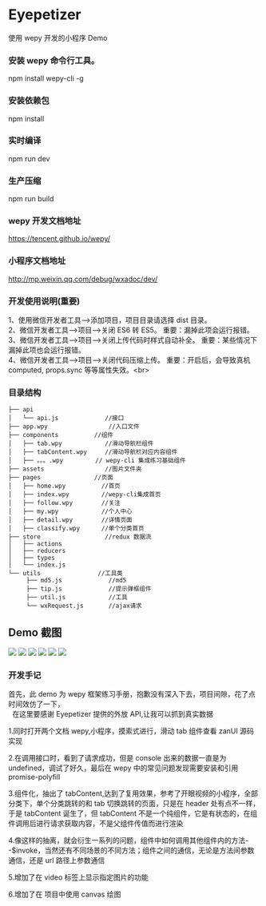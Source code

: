 # Eyepetizer

使用 wepy 开发的小程序 Demo

### 安装 wepy 命令行工具。

npm install wepy-cli -g

### 安装依赖包

npm install

### 实时编译

npm run dev

### 生产压缩

npm run build

### wepy 开发文档地址

https://tencent.github.io/wepy/

### 小程序文档地址

http://mp.weixin.qq.com/debug/wxadoc/dev/

### 开发使用说明(重要)

1、使用微信开发者工具-->添加项目，项目目录请选择 dist 目录。<br>
2、微信开发者工具-->项目-->关闭 ES6 转 ES5。 重要：漏掉此项会运行报错。<br>
3、微信开发者工具-->项目-->关闭上传代码时样式自动补全。 重要：某些情况下漏掉此项也会运行报错。<br>
4、微信开发者工具-->项目-->关闭代码压缩上传。 重要：开启后，会导致真机 computed, props.sync 等等属性失效。\<br>

### 目录结构

```
├── api
│   └── api.js             //接口
├── app.wpy                 //入口文件
├── components          //组件
│   ├── tab.wpy            //滑动导航栏组件
│   ├── tabContent.wpy     //滑动导航栏对应内容组件
│   ├── 。。。.wpy         // wepy-cli 集成练习基础组件
├── assets                 //图片文件夹
├── pages               //页面
│   ├── home.wpy          //首页
│   ├── index.wpy         //wepy-cli集成首页
│   ├── follow.wpy        //关注
│   ├── my.wpy            //个人中心
│   ├── detail.wpy        //详情页面
│   ├── classify.wpy      //单个分类首页
├── store                  //redux 数据流
│   ├── actions
│   ├── reducers
│   ├── types
│   └── index.js
└── utils                //工具类
     ├── md5.js             //md5
     ├── tip.js             //提示弹框组件
     ├── util.js            //工具
     └── wxRequest.js       //ajax请求
```

## Demo 截图

![](https://github.com/yangdongMC/Eyepetizer/blob/master/src/assets/wechat12.png)
![](https://github.com/yangdongMC/Eyepetizer/blob/master/src/assets/wechat14.png)
![](https://github.com/yangdongMC/Eyepetizer/blob/master/src/assets/wechat13.png)
![](https://github.com/yangdongMC/Eyepetizer/blob/master/src/assets/wechat11.png)
![](https://github.com/yangdongMC/Eyepetizer/blob/master/src/assets/wechat15.png)
![](https://github.com/yangdongMC/Eyepetizer/blob/master/src/assets/charts.png)

### 开发手记

首先，此 demo 为 wepy 框架练习手册，抱歉没有深入下去，项目间隙，花了点时间效仿了一下，<br>
  在这里要感谢 Eyepetizer 提供的外放 API,让我可以抓到真实数据<br>

1.同时打开两个文档 wepy,小程序，摸索式进行，滑动 tab 组件查看 zanUI 源码实现<br>

2.在调用接口时，看到了请求成功，但是 console 出来的数据一直是为 undefined，调试了好久，最后在 wepy 中的常见问题发现需要安装和引用 promise-polyfill<br>

3.组件化，抽出了 tabContent,达到了复用效果，参考了开眼视频的小程序，全部分类下，单个分类跳转的和 tab 切换跳转的页面，只是在 header 处有点不一样，于是 tabContent 诞生了，但 tabContent 不是一个纯组件，它是有状态的，在组件调用后进行请求获取内容，不是父组件传值而进行渲染<br>

4.像这样的抽离，就会衍生一系列的问题，组件中如何调用其他组件内的方法--$invoke，当然还有不同场景的不同方法；组件之间的通信，无论是方法间参数通信，还是 url 路径上参数通信<br>

5.增加了在 video 标签上显示指定图片的功能<br>

6.增加了在 项目中使用 canvas 绘图<br>

